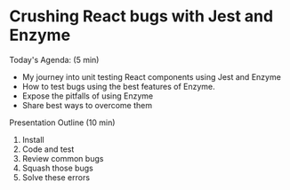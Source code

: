 # Crushing React bugs with Jest and Enzyme

Today's Agenda: (5 min)
* My journey into unit testing React components using Jest and Enzyme
* How to test bugs using the best features of Enzyme. 
* Expose the pitfalls of using Enzyme 
* Share best ways to overcome them

Presentation Outline (10 min)
1. Install 
2. Code and test
2. Review common bugs
3. Squash those bugs
4. Solve these errors
